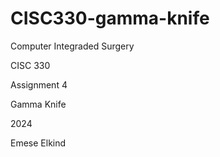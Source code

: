 ﻿# CISC330-gamma-knife
Computer Integraded Surgery

CISC 330

Assignment 4

Gamma Knife

2024

Emese Elkind
